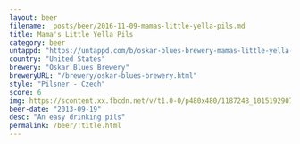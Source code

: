 ```yaml
---
layout: beer
filename: _posts/beer/2016-11-09-mamas-little-yella-pils.md
title: Mama's Little Yella Pils
category: beer
untappd: "https://untappd.com/b/oskar-blues-brewery-mamas-little-yella-pils/5210"
country: "United States"
brewery: "Oskar Blues Brewery"
breweryURL: "/brewery/oskar-blues-brewery.html"
style: "Pilsner - Czech"
score: 6
img: https://scontent.xx.fbcdn.net/v/t1.0-0/p480x480/1187248_10151929072773745_1085795541_n.jpg?oh=41acd3f5c41575ad2a16aaa1d2565cce&oe=5997B0D7
beer-date: "2013-09-19"
desc: "An easy drinking pils"
permalink: /beer/:title.html
---
```

